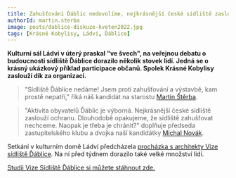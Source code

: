 ```yaml
---
title: Zahušťování Ďáblic nedovolíme, nejkrásnější české sídliště zaslouží ochranu
authorId: martin.sterba
image: posts/dablice-diskuze-kveten2022.jpg
tags: [Krásné Kobylisy, Ládví, Ďáblice]
---
```


**Kulturní sál Ládví v úterý praskal "ve švech", na veřejnou debatu o budoucnosti sídliště Ďáblice dorazilo několik stovek lidí. Jedná se o krásný ukázkový příklad participace občanů. Spolek Krásné Kobylisy zaslouží dík za organizaci.** 

>"Sídliště Ďáblice nedáme! Jsem proti zahušťování a výstavbě, kam prostě nepatří," říká náš kandidát na starostu [Martin Štěrba](http://praha8.pirati.cz/lide/martin-sterba.html). 

>"Aktivita obyvatelů Ďáblic je výborná. Nejkrásnější české sídliště zaslouží ochranu. Dlouhodobě opakujeme, že sídliště zahušťovat nechceme. Naopak je třeba je chránit?" doplňuje předseda zastupitelského klubu a dvojka naší kandidátky [Michal Novák](http://praha8.pirati.cz/lide/michal-novak.html). 

Setkání v kulturním domě Ládví předcházela [procházka s architekty Vize sídliště Ďáblice](https://praha8.pirati.cz/aktuality/prochazka-s-architekty-dablice.html). Na ní před týdnem dorazilo také velké množství lidí. 

[Studii Vize Sídliště Ďáblice si můžete stáhnout zde.](https://www.krasnekobylisy.cz/wp-content/uploads/2021/05/VIZE_SIDLISTE_DABLICE.pdf?fbclid=IwAR0zSCwMueJC4sZxH5zcVigca4_tNa9bH0XVahjpN-kIpzWttnwaPIsRYvY)
